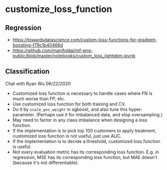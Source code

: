 # customize_loss_function

## Regression

- https://towardsdatascience.com/custom-loss-functions-for-gradient-boosting-f79c1b40466d
- https://github.com/manifoldai/mf-eng-public/blob/master/notebooks/custom_loss_lightgbm.ipynb

## Classification

Chat with Ryan Wu 06/22/2020

- Customized loss function is necessary to handle cases where FN is much worse than FP, etc.
- Use customized loss function for both training and CV.
- Do it by `scale_pos_weight` in xgboost, and also tune this hyper-parameter. (Perhaps use it for imbalanced data, and stop oversampling.)
- May need to factor in any class imbalance when designing a loss function.
- If the implementation is to pick top 100 customers to apply treatment, customized loss function is not useful, just use AUC.
- If the implementation is to decide a threshold, customized loss function is useful.
- Not every evaluation metric has its corresponding loss function. E.g. in regression, MSE has its corresponding loss function, but MAE doesn't (because it's not differentiable).
